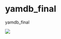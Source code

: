 # yamdb_final
yamdb_final

![](https://github.com/plahotniy/yamdb_final/actions/workflows/yamdb_workflow.yml/badge.svg)
